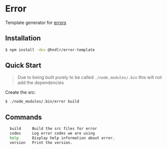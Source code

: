 # Error

Template generator for [errors](http://github.com/hndlr/errors)

## Installation

```bash
$ npm install -dev @hndlr/error-template
```

## Quick Start

> Due to being built purely to be called `./node_modules/.bin` this will not add the dependencies

Create the src:

```bash
$ ./node_modules/.bin/error build
```

## Commands

```bash
  build     Build the src files for error
  codes     Log error codes we are using
  help      Display help information about error.
  version   Print the version.
```

